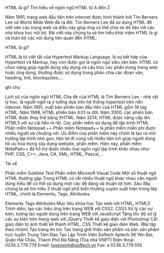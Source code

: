 HTML là gì? Tìm hiểu về ngôn ngữ HTML từ A đến Z

Năm 1991, trang web đầu tiên trên internet được hình thành bởi Tim Berners Lee và World Wide Web đã ra đời. Tim Berners Lee đã sử dụng HTML để viết nên các trang web và điều này giúp ông có thể chia sẻ dữ liệu với các nhà khoa học nội bộ. Bài viết này chúng ta sẽ tìm hiểu khái niệm HTML là gì và toàn bộ các nội dung liên quan đến HTML.

HTML là gì?


HTML là từ viết tắt của Hypertext Markup Language, là sự kết hợp của Hypertext và Markup, hay còn được gọi là ngôn ngữ siêu văn bản. HTML có chức năng giúp người dùng xây dựng và cấu trúc các phần trong trang web hoặc ứng dụng, thường được sử dụng trong phân chia các đoạn văn, heading, link, blockquotes,…

ghi chu

Lịch sử của ngôn ngữ HTML
Cha đẻ của HTML là Tim Berners Lee - nhà vật lý học, là người nghĩ ra ý tưởng dựa trên hệ thống hypertext trên nền internet.
Năm 1991, xuất bản phiên bản đầu tiên của HTML gồm 18 tag HTML.
Năm 1998, HTML phiên bản 4.01 ra đời.
Năm 2000, các phiên bản HTML được thay thế bằng XHTML.
Năm 2014, HTML được nâng cấp lên HTML5 với sự cải tiến rõ rệt.
Các phần mềm sử dụng để lập trình HTML
Phần mềm Notepad ++
Phần mềm Notepad++ là phần mềm miễn phí được nhiều người ưa chuộng với. Ưu điểm của phần mềm này chính là tạo ra môi trường lập trình nhỏ gọn, tiện lợi đi cùng với nhiều tiện ích giúp người dùng tối ưu hóa trong xây dựng website, phần mềm. Hiện nay, phần mềm NotePad++ đã hỗ trợ được nhiều loại ngôn ngữ lập trình khác nhau như: PHP, CSS, C++, Java, C#, XML, HTML, Pascal,…

Tải về

Phần mềm Sublime Text
Phần mềm Micosoft Visual Code
Một số thuật ngữ HTML thường gặp
Trong HTML có rất nhiều thuật ngữ khác nhau cần người dùng hiểu để có thể sử dụng một các dễ dàng và thuận lợi hơn. Sau đây, chúng ta sẽ tìm hiểu 3 thuật ngữ phổ biến thường xuyên xuất hiện trong tệp HTML, chính là Elements, Tags, Attributes.

Elements
Tags
Attributes
Mục tiêu khóa học
Tạo web với HTML, HTML5
Trình diễn, tạo các hiệu ứng trên trang WEB với CSS2, CSS3
Xử lý các sự kiện, tương tác người dùng trên trang WEB với JavaScript
Tăng tốc độ xử lý các sự kiện trên trang web với JQuery
Thiết kế giao diện với Photoshop
Cắt giao diện từ ảnh thiết kế thành HTML, CSS
Thiết kế giao diện Web: (Bài tập theo nhóm)
Tạo trang tin tức
Tạo trang giới thiệu sản phẩm và bán sản phẩm trực tuyến
Trung Tâm Đào Tạo Lập Trình Viên Softech Aptech
38 Yên Bái, Quận Hải Châu, Thành Phố Đà Nẵng (Tòa nhà VNPT)
Điện thoại: 0236.3.779.779
Email: tuyensinh@softech.vn
Fax: a 0236.3.779.555